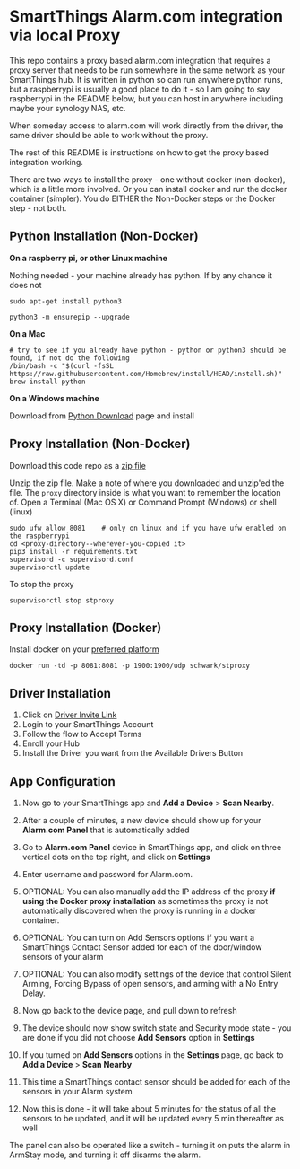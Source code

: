 # SmartThings Alarm.com integration via local Proxy

This repo contains a proxy based alarm.com integration that requires a proxy server that needs to be run somewhere in the same network as your SmartThings hub. It is written in python so can run anywhere python runs, but a raspberrypi is usually a good place to do it - so I am going to say raspberrypi in the README below, but you can host in anywhere including maybe your synology NAS, etc. 

When someday access to alarm.com will work directly from the driver, the same driver should be able to work without the proxy.

The rest of this README is instructions on how to get the proxy based integration working.

There are two ways to install the proxy - one without docker (non-docker), which is a little more involved. Or you can install docker and run the docker container (simpler). You do EITHER the Non-Docker steps or the Docker step - not both.

## Python Installation (Non-Docker)

**On a raspberry pi, or other Linux machine**

Nothing needed - your machine already has python. If by any chance it does not

```
sudo apt-get install python3

python3 -m ensurepip --upgrade
```

**On a Mac** 
```
# try to see if you already have python - python or python3 should be found, if not do the following
/bin/bash -c "$(curl -fsSL https://raw.githubusercontent.com/Homebrew/install/HEAD/install.sh)"
brew install python
```

**On a Windows machine**

Download from [Python Download](https://www.python.org/downloads/) page and install


## Proxy Installation (Non-Docker)

Download this code repo as a [zip file](https://github.com/schwark/smartthings-edge-alarmcom/archive/refs/heads/main.zip)

Unzip the zip file. Make a note of where you downloaded and unzip'ed the file. The `proxy` directory inside is what you want to remember the location of. Open a Terminal (Mac OS X) or Command Prompt (Windows) or shell (linux)

```
sudo ufw allow 8081    # only on linux and if you have ufw enabled on the raspberrypi
cd <proxy-directory--wherever-you-copied it>
pip3 install -r requirements.txt
supervisord -c supervisord.conf
supervisorctl update
```

To stop the proxy

```
supervisorctl stop stproxy
```

## Proxy Installation (Docker)
Install docker on your [preferred platform](https://docs.docker.com/get-docker/)

```
docker run -td -p 8081:8081 -p 1900:1900/udp schwark/stproxy
```

## Driver Installation

1. Click on [Driver Invite Link](https://bestow-regional.api.smartthings.com/invite/VD2NLgQwpNj5)
2. Login to your SmartThings Account
3. Follow the flow to Accept Terms
4. Enroll your Hub
5. Install the Driver you want from the Available Drivers Button


## App Configuration

1. Now go to your SmartThings app and **Add a Device** > **Scan Nearby**.

2. After a couple of minutes, a new device should show up for your **Alarm.com Panel** that is automatically added

3. Go to **Alarm.com Panel** device in SmartThings app, and click on three vertical dots on the top right, and click on **Settings**

4. Enter username and password for Alarm.com. 

5. OPTIONAL: You can also manually add the IP address of the proxy **if using the Docker proxy installation** as sometimes the proxy is not automatically discovered when the proxy is running in a docker container.

6. OPTIONAL: You can turn on Add Sensors options if you want a SmartThings Contact Sensor added for each of the door/window sensors of your alarm

7. OPTIONAL: You can also modify settings of the device that control Silent Arming, Forcing Bypass of open sensors, and arming with a No Entry Delay. 

8. Now go back to the device page, and pull down to refresh

9. The device should now show switch state and Security mode state - you are done if you did not choose **Add Sensors** option in **Settings**

10. If you turned on **Add Sensors** options in the **Settings** page, go back to **Add a Device** > **Scan Nearby**

11. This time a SmartThings contact sensor should be added for each of the sensors in your Alarm system

12. Now this is done - it will take about 5 minutes for the status of all the sensors to be updated, and it will be updated every 5 min thereafter as well


The panel can also be operated like a switch - turning it on puts the alarm in ArmStay mode, and turning it off disarms the alarm.
